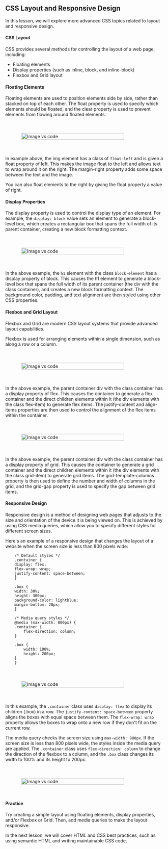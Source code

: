 ## CSS Layout and Responsive Design

In this lesson, we will explore more advanced CSS topics related to layout and responsive design.

#### CSS Layout

CSS provides several methods for controlling the layout of a web page, including:

- Floating elements
- Display properties (such as inline, block, and inline-block)
- Flexbox and Grid layout

#### Floating Elements

Floating elements are used to position elements side by side, rather than stacked on top of each other. The float property is used to specify which elements should be floated, and the clear property is used to prevent elements from flowing around floated elements.

<div style="display: flex;justify-content: center;margin: 50px 0px">
    <img src="/Articles/FrontEnd/CSS/layout1.png" width="80%" alt="Image vs code"/>
</div>

In example above, the img element has a class of `float-left` and is given a float property of left. This makes the image float to the left and allows text to wrap around it on the right. The margin-right property adds some space between the text and the image.

You can also float elements to the right by giving the float property a value of right.

#### Display Properties

The display property is used to control the display type of an element. For example, the `display: block` value sets an element to generate a block-level box, which creates a rectangular box that spans the full width of its parent container, creating a new block formatting context.

<div style="display: flex;justify-content: center;margin: 50px 0px">
    <img src="/Articles/FrontEnd/CSS/layout2.png" width="80%" alt="Image vs code"/>
</div>

In the above example, the `h1` element with the class `block-element` has a display property of block. This causes the h1 element to generate a block-level box that spans the full width of its parent container (the div with the class container), and creates a new block formatting context. The background color, padding, and text alignment are then styled using other CSS properties.

#### Flexbox and Grid Layout

Flexbox and Grid are modern CSS layout systems that provide advanced layout capabilities.

Flexbox is used for arranging elements within a single dimension, such as along a row or a column.

<div style="display: flex;justify-content: center;margin: 50px 0px">
    <img src="/Articles/FrontEnd/CSS/layout3.png" width="80%" alt="Image vs code"/>
</div>

In the above example, the parent container div with the class container has a display property of flex. This causes the container to generate a flex container and the direct children elements within it (the div elements with the class flex-item) to generate flex items. The justify-content and align-items properties are then used to control the alignment of the flex items within the container.

<div style="display: flex;justify-content: center;margin: 50px 0px">
    <img src="/Articles/FrontEnd/CSS/layout4.png" width="80%" alt="Image vs code"/>
</div>

In the above example, the parent container div with the class container has a display property of grid. This causes the container to generate a grid container and the direct children elements within it (the div elements with the class grid-item) to generate grid items. The grid-template-columns property is then used to define the number and width of columns in the grid, and the grid-gap property is used to specify the gap between grid items.

#### Responsive Design

Responsive design is a method of designing web pages that adjusts to the size and orientation of the device it is being viewed on. This is achieved by using CSS media queries, which allow you to specify different styles for different screen sizes.

Here's an example of a responsive design that changes the layout of a website when the screen size is less than 800 pixels wide:

        /* Default styles */
        .container {
        display: flex;
        flex-wrap: wrap;
        justify-content: space-between;
        }

        .box {
        width: 30%;
        height: 300px;
        background-color: lightblue;
        margin-bottom: 20px;
        }

        /* Media query styles */
        @media (max-width: 800px) {
        .container {
            flex-direction: column;
        }

        .box {
            width: 100%;
            height: 200px;
        }
        }

<div style="display: flex;justify-content: center;margin: 50px 0px">
    <img src="/Articles/FrontEnd/CSS/layout5.png" width="80%" alt="Image vs code"/>
</div>

In this example, the `.container` class uses `display: flex` to display its children (.box) in a row. The `justify-content: space-between` property aligns the boxes with equal space between them. The `flex-wrap: wrap` property allows the boxes to wrap onto a new row if they don't fit on the current row.

The media query checks the screen size using `max-width: 800px`. If the screen size is less than 800 pixels wide, the styles inside the media query are applied. The `.container` class uses `flex-direction: column` to change the direction of the flexbox to a column, and the `.box` class changes its width to 100% and its height to 200px.

<div style="display: flex;justify-content: center;margin: 50px 0px">
    <img src="/Articles/FrontEnd/CSS/layout6.png" width="80%" alt="Image vs code"/>
</div>

#### Practice

Try creating a simple layout using floating elements, display properties, and/or Flexbox or Grid. Then, add media queries to make the layout responsive.

In the next lesson, we will cover HTML and CSS best practices, such as using semantic HTML and writing maintainable CSS code.
